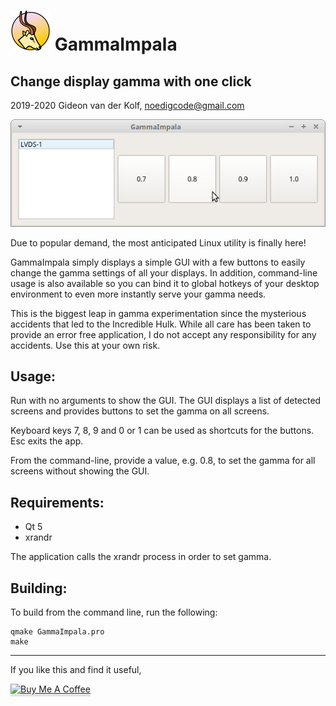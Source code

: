 ![GammaImpala Logo](images/gamma_impala_icon_64.png)
GammaImpala
===========
Change display gamma with one click
-----------------------------------

2019-2020 Gideon van der Kolf, noedigcode@gmail.com

![Screenshot](images/screenshot.png)

Due to popular demand, the most anticipated Linux utility is finally here!

GammaImpala simply displays a simple GUI with a few buttons to easily change
the gamma settings of all your displays. In addition, command-line usage is
also available so you can bind it to global hotkeys of your desktop environment
to even more instantly serve your gamma needs.

This is the biggest leap in gamma experimentation since the mysterious accidents
that led to the Incredible Hulk. While all care has been taken to provide an
error free application, I do not accept any responsibility for any accidents.
Use this at your own risk.

Usage:
------

Run with no arguments to show the GUI. The GUI displays a list of detected
screens and provides buttons to set the gamma on all screens.

Keyboard keys 7, 8, 9 and 0 or 1 can be used as shortcuts for the buttons.
Esc exits the app.

From the command-line, provide a value, e.g. 0.8, to set the gamma for all
screens without showing the GUI.

Requirements:
-------------
* Qt 5
* xrandr

The application calls the xrandr process in order to set gamma.

Building:
---------

To build from the command line, run the following:
```
qmake GammaImpala.pro
make
```
-----

If you like this and find it useful,

<a href="https://www.buymeacoffee.com/noedigcode" target="_blank"><img src="https://www.buymeacoffee.com/assets/img/custom_images/orange_img.png" alt="Buy Me A Coffee" style="height: 41px !important;width: 174px !important;box-shadow: 0px 3px 2px 0px rgba(190, 190, 190, 0.5) !important;-webkit-box-shadow: 0px 3px 2px 0px rgba(190, 190, 190, 0.5) !important;" ></a>

